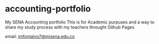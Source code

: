 # accounting-portfolio
My SENA Accounting portfolio
This is for Academic purpuses and a way to share my study process with my teachers throught Github Pages

email: jmfontalvo7@misena.edu.co

